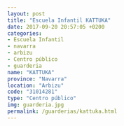 ```yaml
---
layout: post
title: "Escuela Infantil KATTUKA"
date: 2017-09-20 20:57:05 +0200
categories:
- Escuela Infantil
- navarra
- arbizu
- Centro público
- guarderia
name: "KATTUKA"
province: "Navarra"
location: "Arbizu"
code: "31014281"
type: "Centro público"
img: guarderia.jpg
permalink: /guarderias/kattuka.html
---
```

